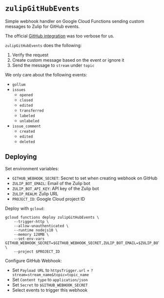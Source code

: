 # `zulipGitHubEvents`

Simple webhook handler on Google Cloud Functions sending custom messages to Zulip for GitHub events.

The official [GitHub integration](https://zulipchat.com/integrations/doc/github) was too verbose for us.

`zulipGitHubEvents` does the following:

1. Verify the request
2. Create custom message based on the event or ignore it
3. Send the message to `stream` under `topic`

We only care about the following events:

- `gollum`
- `issues`
  - `opened`
  - `closed`
  - `edited`
  - `transferred`
  - `labeled`
  - `unlabeled`
- `issue_comment`
  - `created`
  - `edited`
  - `deleted`

## Deploying

Set environment variables:

- `GITHUB_WEBHOOK_SECRET`: Secret to set when creating webhook on GitHub
- `ZULIP_BOT_EMAIL`: Email of the Zulip bot
- `ZULIP_BOT_API_KEY`: API key of the Zulip bot
- `ZULIP_REALM`: Zulip URL
- `PROJECT_ID`: Google Cloud project ID

Deploy with `gcloud`:

```
gcloud functions deploy zulipGitHubEvents \
    --trigger-http \
    --allow-unauthenticated \
    --runtime nodejs10 \
    --memory 128MB \
    --set-env-vars GITHUB_WEBHOOK_SECRET=$GITHUB_WEBHOOK_SECRET,ZULIP_BOT_EMAIL=$ZULIP_BOT_EMAIL,ZULIP_BOT_API_KEY=$ZULIP_BOT_API_KEY,ZULIP_REALM=$ZULIP_REALM \
    --project $PROJECT_ID
```

Configure GitHub Webhook:

- Set `Payload URL` to `httpsTrigger.url` + `?stream=stream_name&topic=topic_name`
- Set `Content type` to `application/json`
- Set `Secret` to `$GITHUB_WEBHOOK_SECRET`
- Select events to trigger this webhook
